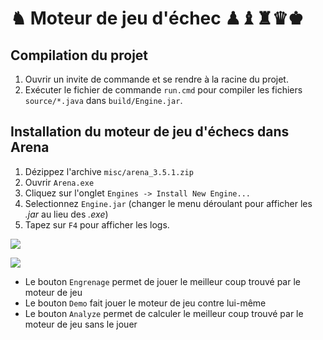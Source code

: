 # ♞ Moteur de jeu d'échec ♟♝♜♛♚

## Compilation du projet

1. Ouvrir un invite de commande et se rendre à la racine du projet.
2. Exécuter le fichier de commande `run.cmd` pour compiler les fichiers `source/*.java` dans `build/Engine.jar`.

## Installation du moteur de jeu d'échecs dans Arena

1. Dézippez l'archive `misc/arena_3.5.1.zip`
2. Ouvrir `Arena.exe`
3. Cliquez sur l'onglet `Engines -> Install New Engine...`
4. Selectionnez `Engine.jar` (changer le menu déroulant pour afficher les *.jar* au lieu des *.exe*)
5. Tapez sur `F4` pour afficher les logs. 

![](https://github.com/lowlighter/ai4/blob/master/misc/img1.png)

![](https://github.com/lowlighter/ai4/blob/master/misc/img2.png)
* Le bouton `Engrenage` permet de jouer le meilleur coup trouvé par le moteur de jeu
* Le bouton `Demo` fait jouer le moteur de jeu contre lui-même
* Le bouton `Analyze` permet de calculer le meilleur coup trouvé par le moteur de jeu sans le jouer
